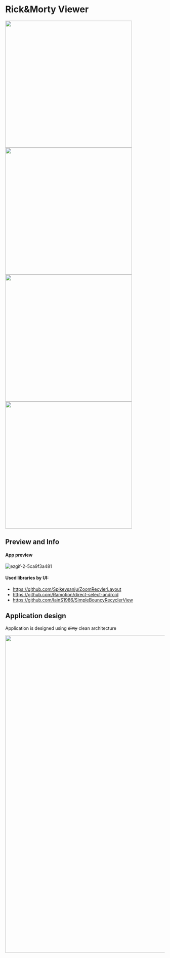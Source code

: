 # Rick&Morty Viewer
<img src="https://user-images.githubusercontent.com/56515163/161423495-fa0fa030-2c0b-496a-898d-4d8400b3d5cc.jpg" height="400"> <img src="https://user-images.githubusercontent.com/56515163/161423524-b68a713d-3fde-4f79-8489-f6e55e2675a7.jpg" height="400"> <img src="https://user-images.githubusercontent.com/56515163/161423540-affae35a-ae66-470d-a79d-d447e2c1b5d4.jpg" height="400"> <img src="https://user-images.githubusercontent.com/56515163/161423551-8d9403de-0677-4e61-83f1-8e22628f584b.jpg" height="400">

## Preview and Info

#### App preview
![ezgif-2-5ca9f3a481](https://user-images.githubusercontent.com/56515163/161436767-42160a99-c015-46c5-83a7-1a1246a36f44.gif)


#### Used libraries by UI:
* https://github.com/Spikeysanju/ZoomRecylerLayout
* https://github.com/Ramotion/direct-select-android
* https://github.com/IainS1986/SimpleBouncyRecyclerView


## Application design

Application is designed using ~~dirty~~ clean architecture

<img src="https://user-images.githubusercontent.com/56515163/161433908-c9795811-156a-4d18-a983-18722444c5c4.jpg" height = "1000">
